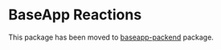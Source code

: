 # BaseApp Reactions

This package has been moved to [baseapp-packend](https://pypi.org/project/baseapp-backend/) package.
